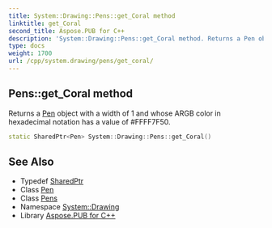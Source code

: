 ```yaml
---
title: System::Drawing::Pens::get_Coral method
linktitle: get_Coral
second_title: Aspose.PUB for C++
description: 'System::Drawing::Pens::get_Coral method. Returns a Pen object with a width of 1 and whose ARGB color in hexadecimal notation has a value of #FFFF7F50 in C++.'
type: docs
weight: 1700
url: /cpp/system.drawing/pens/get_coral/
---
```

## Pens::get_Coral method


Returns a [Pen](../../pen/) object with a width of 1 and whose ARGB color in hexadecimal notation has a value of #FFFF7F50.

```cpp
static SharedPtr<Pen> System::Drawing::Pens::get_Coral()
```

## See Also

* Typedef [SharedPtr](../../../system/sharedptr/)
* Class [Pen](../../pen/)
* Class [Pens](../)
* Namespace [System::Drawing](../../)
* Library [Aspose.PUB for C++](../../../)
